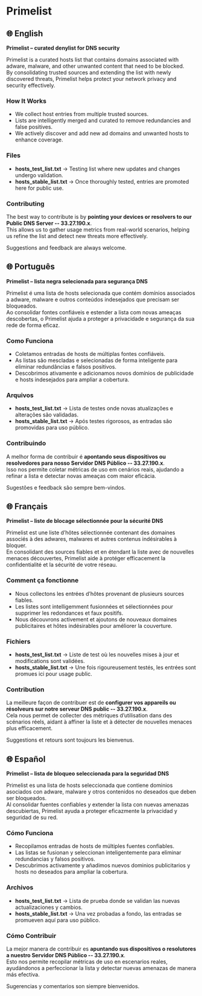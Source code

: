 # Primelist 

## 🌐 English  
**Primelist – curated denylist for DNS security**

Primelist is a curated hosts list that contains domains associated with adware, malware, and other unwanted content that need to be blocked.  
By consolidating trusted sources and extending the list with newly discovered threats, Primelist helps protect your network privacy and security effectively.

### How It Works  
- We collect host entries from multiple trusted sources.  
- Lists are intelligently merged and curated to remove redundancies and false positives.  
- We actively discover and add new ad domains and unwanted hosts to enhance coverage.

### Files  
- **hosts_test_list.txt** → Testing list where new updates and changes undergo validation.  
- **hosts_stable_list.txt** → Once thoroughly tested, entries are promoted here for public use.

### Contributing  
The best way to contribute is by **pointing your devices or resolvers to our Public DNS Server -- 33.27.190.x**.  
This allows us to gather usage metrics from real-world scenarios, helping us refine the list and detect new threats more effectively.

Suggestions and feedback are always welcome.


## 🌐 Português  
**Primelist – lista negra selecionada para segurança DNS**

Primelist é uma lista de hosts selecionada que contém domínios associados a adware, malware e outros conteúdos indesejados que precisam ser bloqueados.  
Ao consolidar fontes confiáveis e estender a lista com novas ameaças descobertas, o Primelist ajuda a proteger a privacidade e segurança da sua rede de forma eficaz.

### Como Funciona  
- Coletamos entradas de hosts de múltiplas fontes confiáveis.  
- As listas são mescladas e selecionadas de forma inteligente para eliminar redundâncias e falsos positivos.  
- Descobrimos ativamente e adicionamos novos domínios de publicidade e hosts indesejados para ampliar a cobertura.

### Arquivos  
- **hosts_test_list.txt** → Lista de testes onde novas atualizações e alterações são validadas.  
- **hosts_stable_list.txt** → Após testes rigorosos, as entradas são promovidas para uso público.

### Contribuindo  
A melhor forma de contribuir é **apontando seus dispositivos ou resolvedores para nosso Servidor DNS Público -- 33.27.190.x**.  
Isso nos permite coletar métricas de uso em cenários reais, ajudando a refinar a lista e detectar novas ameaças com maior eficácia.

Sugestões e feedback são sempre bem-vindos.



## 🌐 Français  
**Primelist – liste de blocage sélectionnée pour la sécurité DNS**

Primelist est une liste d’hôtes sélectionnée contenant des domaines associés à des adwares, malwares et autres contenus indésirables à bloquer.  
En consolidant des sources fiables et en étendant la liste avec de nouvelles menaces découvertes, Primelist aide à protéger efficacement la confidentialité et la sécurité de votre réseau.

### Comment ça fonctionne  
- Nous collectons les entrées d’hôtes provenant de plusieurs sources fiables.  
- Les listes sont intelligemment fusionnées et sélectionnées pour supprimer les redondances et faux positifs.  
- Nous découvrons activement et ajoutons de nouveaux domaines publicitaires et hôtes indésirables pour améliorer la couverture.

### Fichiers  
- **hosts_test_list.txt** → Liste de test où les nouvelles mises à jour et modifications sont validées.  
- **hosts_stable_list.txt** → Une fois rigoureusement testés, les entrées sont promues ici pour usage public.

### Contribution  
La meilleure façon de contribuer est de **configurer vos appareils ou résolveurs sur notre serveur DNS public -- 33.27.190.x**.  
Cela nous permet de collecter des métriques d’utilisation dans des scénarios réels, aidant à affiner la liste et à détecter de nouvelles menaces plus efficacement.

Suggestions et retours sont toujours les bienvenus.



## 🌐 Español  
**Primelist – lista de bloqueo seleccionada para la seguridad DNS**

Primelist es una lista de hosts seleccionada que contiene dominios asociados con adware, malware y otros contenidos no deseados que deben ser bloqueados.  
Al consolidar fuentes confiables y extender la lista con nuevas amenazas descubiertas, Primelist ayuda a proteger eficazmente la privacidad y seguridad de su red.

### Cómo Funciona  
- Recopilamos entradas de hosts de múltiples fuentes confiables.  
- Las listas se fusionan y seleccionan inteligentemente para eliminar redundancias y falsos positivos.  
- Descubrimos activamente y añadimos nuevos dominios publicitarios y hosts no deseados para ampliar la cobertura.

### Archivos  
- **hosts_test_list.txt** → Lista de prueba donde se validan las nuevas actualizaciones y cambios.  
- **hosts_stable_list.txt** → Una vez probadas a fondo, las entradas se promueven aquí para uso público.

### Cómo Contribuir  
La mejor manera de contribuir es **apuntando sus dispositivos o resolutores a nuestro Servidor DNS Público -- 33.27.190.x**.  
Esto nos permite recopilar métricas de uso en escenarios reales, ayudándonos a perfeccionar la lista y detectar nuevas amenazas de manera más efectiva.

Sugerencias y comentarios son siempre bienvenidos.
